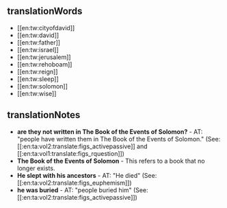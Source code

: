 ## translationWords

* [[en:tw:cityofdavid]]
* [[en:tw:david]]
* [[en:tw:father]]
* [[en:tw:israel]]
* [[en:tw:jerusalem]]
* [[en:tw:rehoboam]]
* [[en:tw:reign]]
* [[en:tw:sleep]]
* [[en:tw:solomon]]
* [[en:tw:wise]]

## translationNotes

* **are they not written in The Book of the Events of Solomon?** - AT: "people have written them in The Book of the Events of Solomon." (See: [[:en:ta:vol2:translate:figs_activepassive]] and [[:en:ta:vol1:translate:figs_rquestion]])
* **The Book of the Events of Solomon** - This refers to a book that no longer exists.
* **He slept with his ancestors** - AT: "He died" (See: [[:en:ta:vol2:translate:figs_euphemism]])
* **he was buried** - AT: "people buried him" (See: [[:en:ta:vol2:translate:figs_activepassive]])
